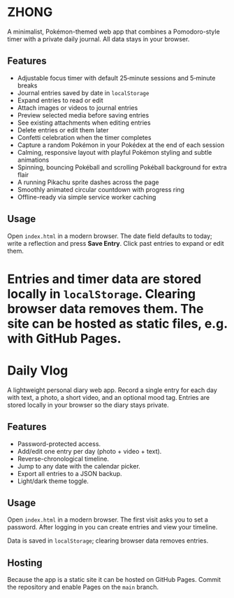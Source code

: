 # ZHONG

A minimalist, Pokémon-themed web app that combines a Pomodoro-style timer with a private daily journal. All data stays in your browser.

## Features

- Adjustable focus timer with default 25‑minute sessions and 5‑minute breaks
- Journal entries saved by date in `localStorage`
- Expand entries to read or edit
- Attach images or videos to journal entries
- Preview selected media before saving entries
- See existing attachments when editing entries
- Delete entries or edit them later
- Confetti celebration when the timer completes
- Capture a random Pokémon in your Pokédex at the end of each session
- Calming, responsive layout with playful Pokémon styling and subtle animations
- Spinning, bouncing Pokéball and scrolling Pokéball background for extra flair
- A running Pikachu sprite dashes across the page
- Smoothly animated circular countdown with progress ring
- Offline-ready via simple service worker caching

## Usage

Open `index.html` in a modern browser. The date field defaults to today; write a reflection and press **Save Entry**. Click past entries to expand or edit them.

Entries and timer data are stored locally in `localStorage`. Clearing browser data removes them. The site can be hosted as static files, e.g. with GitHub Pages.
=======
# Daily Vlog

A lightweight personal diary web app. Record a single entry for each day with text, a photo, a short video, and an optional mood tag. Entries are stored locally in your browser so the diary stays private.

## Features
- Password-protected access.
- Add/edit one entry per day (photo + video + text).
- Reverse-chronological timeline.
- Jump to any date with the calendar picker.
- Export all entries to a JSON backup.
- Light/dark theme toggle.

## Usage
Open `index.html` in a modern browser. The first visit asks you to set a password. After logging in you can create entries and view your timeline.

Data is saved in `localStorage`; clearing browser data removes entries.

## Hosting
Because the app is a static site it can be hosted on GitHub Pages. Commit the repository and enable Pages on the `main` branch.
